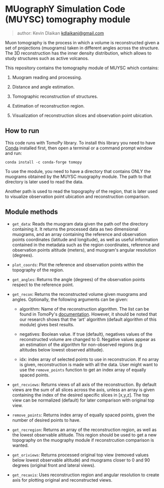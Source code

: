 # MUographY Simulation Code (MUYSC) tomography module
> author: Kevin Dlaikan kdlaikanj@gmail.com

Muon tomography is the process in which a volume is reconstructed given a set of projections (muograms) taken in different angles across the structure. The 3D reconstruction has the inner density distribution, which allows to study structures such as active volcanos.

This repository contains the tomography module of MUYSC which contains:

1. Muogram reading and processing.

2. Distance and angle estimation.

3. Tomographic reconstruction of structures.

4. Estimation of reconstruction region.

5. Visualization of reconstruction slices and observation point ubication.

## How to run

This code runs with TomoPy library. To install this library you need to have [Conda](https://www.anaconda.com/products/distribution) installed first, then open a terminal or a command prompt window and run:

`conda install -c conda-forge tomopy`

To use the module, you need to have a directory that contains ONLY the muograms obtained by the MUYSC muography module. The path to that directory is later used to read the data.

Another path is used to read the topography of the region, that is later used to visualize observation point ubication and reconstruction comparison.

## Module methods

- `get_data`: Reads the muogram data given the path oof the directory containing it. It returns the processed data as two dimensional muograms, and an array containing the reference and observation points coordinates (latitude and longitude), as well as useful information contained in the metadata such as the region coordinates, reference and observation points altitude (meters), and muogram's angular resolution (degrees).

- `plot_coords`: Plot the reference and observation points within the topography of the region.

- `get_angles`: Returns the angle (degrees) of the observation points respect to the reference point.

- `get_recon`: Returns the reconstructed volume given muograms and angles. Optionally, the following arguments can be given:

    - algorithm: Name of the reconstruction algorithm. The list can be found in TomoPy's [documentation](https://tomopy.readthedocs.io/en/stable/api/tomopy.recon.algorithm.html). However, it should be noted that our research shows that the 'art' algorithm (default algorithm of this module) gives best results. 

    - negatives: Boolean value. If true (default), negatives values of the reconstructed volume are changed to 0. Negative values appear as an estimation of the algorithm for non-observed regions (e.g altitudes below lowest observed altitude).

    - idx: index array of selected points to use in reconstrucion. If no array is given, reconstruction is made with all the data. User might want to use the `remove_points` function to get an index array of equally spaced points.

- `get_recviews`: Returns views of all axis of the reconstruction. By default views are the sum of all slices across the axis, unless an array is given containing the index of the desired specific slices in [x,y,z]. The top view can be normalized (default) for later comparison with original top view.

- `remove_points`: Returns index array of equally spaced points, given the number of desired points to have.

- `get_recregion`: Returns an array of the reconstruction region, as well as the lowest observable altitude. This region should be used to get a new topography on the muography module if reconstrcution comparison is wanted.

- `get_oriviews`: Returns processed original top view (removed values below lowest observable altitude) and muograms closer to 0 and 90 degrees (original front and lateral views).

- `get_recaxis`: Uses reconstruction region and angular resolution to create axis for plotting original and reconstructed views.
